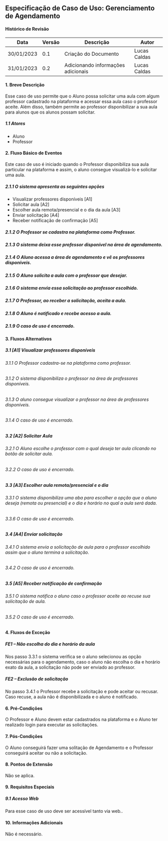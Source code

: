 ## Especificação de Caso de Uso: Gerenciamento de Agendamento

#### Histórico de Revisão

| Data       | Versão | Descrição                          | Autor       |
| ---------- | ------ | ---------------------------------- | ----------- |
| 30/01/2023 | 0.1    | Criação do Documento               | Lucas Caldas |
| 31/01/2023 | 0.2    | Adicionando informações adicionais | Lucas Caldas |

#### **1. Breve Descrição**

Esse caso de uso permite que o Aluno possa solicitar uma aula com algum professor cadastrado na plataforma e acessar essa aula caso o professor aceite. Além disso, também permite ao professor disponibilizar a sua aula para alunos que os alunos possam solicitar.

##### **1.1 Atores**

- Aluno
- Professor

#### **2. Fluxo Básico de Eventos**

Este caso de uso é iniciado quando o Professor disponibiliza sua aula particular na plataforma e assim, o aluno consegue visualizá-lo e solicitar uma aula.

##### 2.1.1 O sistema apresenta as seguintes opções

- Visualizar professores disponíveis [A1]
- Solicitar aula [A2]
- Escolher aula remota/presencial e o dia da aula [A3]
- Enviar solicitação [A4]
- Receber notificação de confirmação [A5]


##### 2.1.2 O Professor se cadastra na plataforma como Professor.

##### 2.1.3 O sistema deixa esse professor disponível na área de agendamento.

##### 2.1.4 O Aluno acessa a área de agendamento e vê os professores disponíveis.

##### 2.1.5 O Aluno solicita a aula com o professor que desejar.

##### 2.1.6 O sistema envia essa solicitação ao professor escolhido.

##### 2.1.7 O Professor, ao receber a solicitação, aceita a aula.

##### 2.1.8 O Aluno é notificado e recebe acesso a aula.

##### 2.1.9 O caso de uso é encerrado.

#### **3. Fluxos Alternativos**

##### 3.1 [A1] Visualizar professores disponíveis

###### 3.1.1 O Professor cadastra-se na plataforma como professor.

###### 3.1.2 O sistema disponibiliza o professor na área de professores disponíveis.

###### 3.1.3 O aluno consegue visualizar o professor na área de professores disponíveis.

###### 3.1.4 O caso de uso é encerrado.

##### 3.2 [A2] Solicitar Aula

###### 3.2.1 O Aluno escolhe o professor com o qual deseja ter aula clicando no botão de solicitar aula.

###### 3.2.2 O caso de uso é encerrado.

##### 3.3 [A3] Escolher aula remota/presencial e o dia

###### 3.3.1 O sistema disponibiliza uma aba para escolher a opção que o aluno deseja (remota ou presencial) e o dia e horário no qual a aula será dada.

###### 3.3.6 O caso de uso é encerrado.

##### 3.4 [A4] Enviar solicitação

###### 3.4.1 O sistema envia a solicitação de aula para o professor escolhido assim que o aluno termina a solicitação.

###### 3.4.2 O caso de uso é encerrado.

##### 3.5 [A5] Receber notificação de confirmação

###### 3.5.1 O sistema notifica o aluno caso o professor aceite ao recuse sua solicitação de aula.

###### 3.5.2 O caso de uso é encerrado.

#### **4. Fluxos de Exceção**

##### FE1 – Não escolha do dia e horário da aula

Nos passo 3.3.1 o sistema verifica se o aluno selecionou as opção necessárias para o agendamento, caso o aluno não escolha o dia e horário exato da aula, a solicitação não pode ser enviado ao professor.

##### FE2 – Exclusão de solicitação

No passo 3.4.1 o Professor recebe a solicitação e pode aceitar ou recusar. Caso recuse, a aula não é disponibilizada e o aluno é notificado.

#### **6. Pré-Condições**

O Professor e Aluno devem estar cadastrados na plataforma e o Aluno ter realizado login para executar as solicitações.

#### **7. Pós-Condições**

O Aluno conseguirá fazer uma solitação de Agendamento e o Professor conseguirá aceitar ou não a solicitação.

#### **8. Pontos de Extensão**

Não se aplica.

#### **9. Requisitos Especiais**

##### 9.1 Acesso Web

Para esse caso de uso deve ser acessível tanto via web..

#### **10. Informações Adicionais**

Não é necessário.
